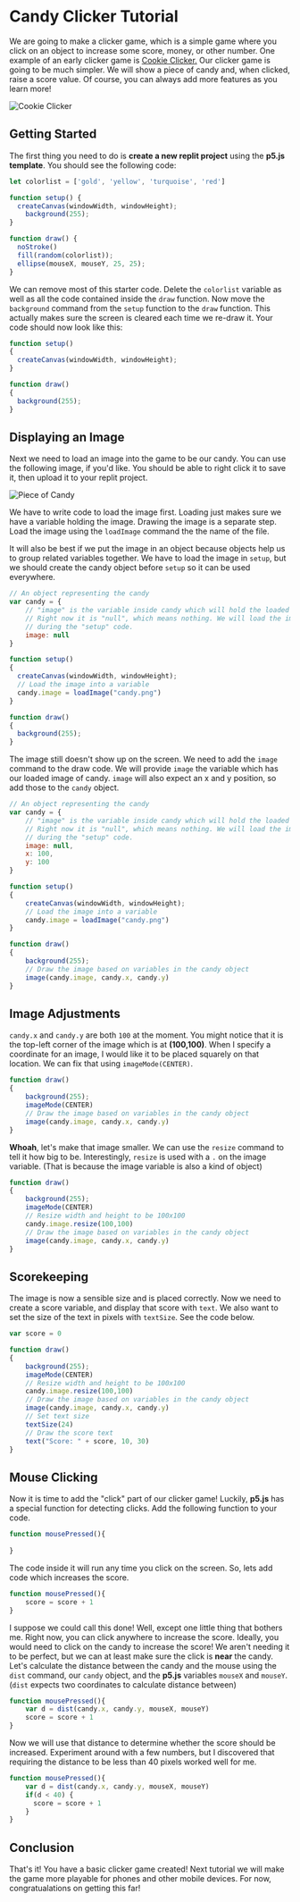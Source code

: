# Candy Clicker Tutorial
We are going to make a clicker game, which is a simple game where you click on an object to increase some score, money, or other number. One example of an early clicker game is [Cookie Clicker.](https://orteil.dashnet.org/cookieclicker/) Our clicker game is going to be much simpler. We will show a piece of candy and, when clicked, raise a score value. Of course, you can always add more features as you learn more!

![Cookie Clicker](cookie.gif)

## Getting Started
The first thing you need to do is **create a new replit project** using the **p5.js template**. You should see the following code:

```js
let colorlist = ['gold', 'yellow', 'turquoise', 'red']

function setup() {
  createCanvas(windowWidth, windowHeight);
    background(255);
}

function draw() {
  noStroke()
  fill(random(colorlist));
  ellipse(mouseX, mouseY, 25, 25);
}
```

We can remove most of this starter code. Delete the `colorlist` variable as well as all the code contained inside the `draw` function. Now move the `background` command from the `setup` function to the `draw` function. This actually makes sure the screen is cleared each time we re-draw it. Your code should now look like this:

```js
function setup()
{
  createCanvas(windowWidth, windowHeight);
}

function draw()
{
  background(255);
}
```

## Displaying an Image
Next we need to load an image into the game to be our candy. You can use the following image, if you'd like. You should be able to right click it to save it, then upload it to your replit project.

![Piece of Candy](candy.png)

We have to write code to load the image first. Loading just makes sure we have a variable holding the image. Drawing the image is a separate step. Load the image using the `loadImage` command the the name of the file.

It will also be best if we put the image in an object because objects help us to group related variables together. We have to load the image in `setup`, but we should create the candy object before `setup` so it can be used everywhere.

```js
// An object representing the candy
var candy = {
    // "image" is the variable inside candy which will hold the loaded image
    // Right now it is "null", which means nothing. We will load the image
    // during the "setup" code.
    image: null
}

function setup()
{
  createCanvas(windowWidth, windowHeight);
  // Load the image into a variable
  candy.image = loadImage("candy.png")
}

function draw()
{
  background(255);
}
```

The image still doesn't show up on the screen. We need to add the `image` command to the draw code. We will provide `image` the variable which has our loaded image of candy. `image` will also expect an x and y position, so add those to the `candy` object.

```js
// An object representing the candy
var candy = {
    // "image" is the variable inside candy which will hold the loaded image
    // Right now it is "null", which means nothing. We will load the image
    // during the "setup" code.
    image: null,
    x: 100,
    y: 100
}

function setup()
{
    createCanvas(windowWidth, windowHeight);
    // Load the image into a variable
    candy.image = loadImage("candy.png")
}

function draw()
{
    background(255);
    // Draw the image based on variables in the candy object
    image(candy.image, candy.x, candy.y)
}
```

## Image Adjustments

`candy.x` and `candy.y` are both `100` at the moment. You might notice that it is the top-left corner of the image which is at **(100,100)**. When I specify a coordinate for an image, I would like it to be placed squarely on that location. We can fix that using `imageMode(CENTER)`.

```js
function draw()
{
    background(255);
    imageMode(CENTER)
    // Draw the image based on variables in the candy object
    image(candy.image, candy.x, candy.y)
}
```

**Whoah**, let's make that image smaller. We can use the `resize` command to tell it how big to be. Interestingly, `resize` is used with a `.` on the image variable. (That is because the image variable is also a kind of object)

```js
function draw()
{
    background(255);
    imageMode(CENTER)
    // Resize width and height to be 100x100
    candy.image.resize(100,100)
    // Draw the image based on variables in the candy object
    image(candy.image, candy.x, candy.y)
}
```

## Scorekeeping
The image is now a sensible size and is placed correctly. Now we need to create a score variable, and display that score with `text`. We also want to set the size of the text in pixels with `textSize`. See the code below.

```js
var score = 0

function draw()
{
    background(255);
    imageMode(CENTER)
    // Resize width and height to be 100x100
    candy.image.resize(100,100)
    // Draw the image based on variables in the candy object
    image(candy.image, candy.x, candy.y)
    // Set text size
    textSize(24)
    // Draw the score text
    text("Score: " + score, 10, 30)
}
```

## Mouse Clicking
Now it is time to add the "click" part of our clicker game! Luckily, **p5.js** has a special function for detecting clicks. Add the following function to your code.

```js
function mousePressed(){
    
}
```

The code inside it will run any time you click on the screen. So, lets add code which increases the score.

```js
function mousePressed(){
    score = score + 1
}
```

I suppose we could call this done! Well, except one little thing that bothers me. Right now, you can click anywhere to increase the score. Ideally, you would need to click on the candy to increase the score! We aren't needing it to be perfect, but we can at least make sure the click is **near** the candy. Let's calculate the distance between the candy and the mouse using the `dist` command, our `candy` object, and the **p5.js** variables `mouseX` and `mouseY`. (`dist` expects two coordinates to calculate distance between)

```js
function mousePressed(){
    var d = dist(candy.x, candy.y, mouseX, mouseY)
    score = score + 1
}
```

Now we will use that distance to determine whether the score should be increased. Experiment around with a few numbers, but I discovered that requiring the distance to be less than 40 pixels worked well for me.

```js
function mousePressed(){
    var d = dist(candy.x, candy.y, mouseX, mouseY)
    if(d < 40) {
      score = score + 1
    }
}
```

## Conclusion
That's it! You have a basic clicker game created! Next tutorial we will make the game more playable for phones and other mobile devices. For now, congratualations on getting this far!
